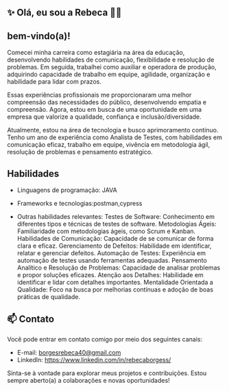 
## ✨ Olá, eu sou a Rebeca 👋✨

##  bem-vindo(a)!

Comecei minha carreira como estagiária na área da educação, desenvolvendo habilidades de comunicação, flexibilidade e resolução de problemas. Em seguida, trabalhei como auxiliar e operadora de produção, adquirindo capacidade de trabalho em equipe, agilidade, organização e habilidade para lidar com prazos.

Essas experiências profissionais me proporcionaram uma melhor compreensão das necessidades do público, desenvolvendo empatia e compreensão. Agora, estou em busca de uma oportunidade em uma empresa que valorize a qualidade, confiança e inclusão/diversidade.

Atualmente, estou na área de tecnologia e busco aprimoramento contínuo. Tenho um ano de experiência como Analista de Testes, com habilidades em comunicação eficaz, trabalho em equipe, vivência em metodologia ágil, resolução de problemas e pensamento estratégico.

## Habilidades
- Linguagens de programação: JAVA
- Frameworks e tecnologias:postman,cypress

- Outras habilidades relevantes:
Testes de Software: Conhecimento em diferentes tipos e técnicas de testes de software.
Metodologias Ágeis: Familiaridade com metodologias ágeis, como Scrum e Kanban.
Habilidades de Comunicação: Capacidade de se comunicar de forma clara e eficaz.
Gerenciamento de Defeitos: Habilidade em identificar, relatar e gerenciar defeitos.
Automação de Testes: Experiência em automação de testes usando ferramentas adequadas.
Pensamento Analítico e Resolução de Problemas: Capacidade de analisar problemas e propor soluções eficazes.
Atenção aos Detalhes: Habilidade em identificar e lidar com detalhes importantes.
Mentalidade Orientada a Qualidade: Foco na busca por melhorias contínuas e adoção de boas práticas de qualidade.


## 📫  Contato
Você pode entrar em contato comigo por meio dos seguintes canais:

- E-mail: borgesrebeca40@gmail.com
- LinkedIn: https://www.linkedin.com/in/rebecaborgess/


Sinta-se à vontade para explorar meus projetos e contribuições. Estou sempre aberto(a) a colaborações e novas oportunidades!

